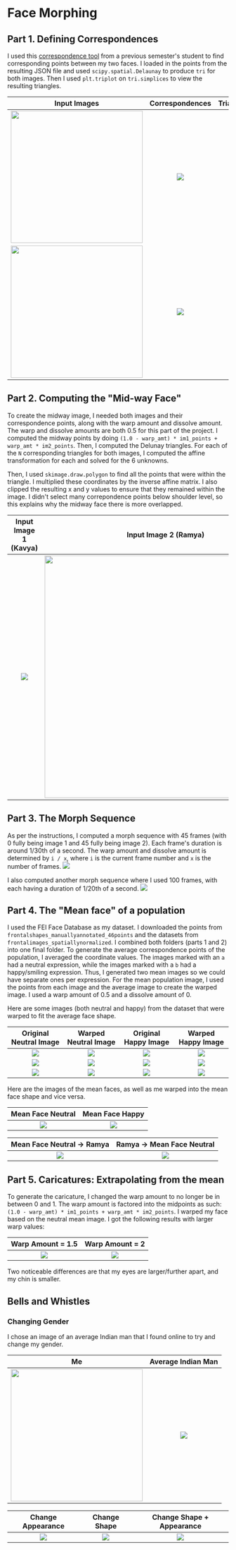 # Face Morphing

## Part 1. Defining Correspondences

I used this [correspondence tool](https://cal-cs180.github.io/fa23/hw/proj3/tool.html) from a previous semester's student to find corresponding points between my two faces. I loaded in the points from the resulting JSON file and used `scipy.spatial.Delaunay` to produce `tri` for both images. Then I used `plt.triplot` on `tri.simplices` to view the resulting triangles.

| Input Images | Correspondences | Triangulation |
| :----: | :----: | :----: |
| <img src="media/kavya.png" width="300"/> | ![](media/q1_points_kavya.jpg) | ![](media/q1_triangles_kavya.jpg) |
| <img src="media/ramya.jpg" width="300"/> | ![](media/q1_points_ramya.jpg) | ![](media/q1_triangles_ramya.jpg) |

## Part 2. Computing the "Mid-way Face"

To create the midway image, I needed both images and their correspondence points, along with the warp amount and dissolve amount. The warp and dissolve amounts are both 0.5 for this part of the project. I computed the midway points by doing `(1.0 - warp_amt) * im1_points + warp_amt * im2_points`. Then, I computed the Delunay triangles. For each of the `N` corresponding triangles for both images, I computed the affine transformation for each and solved for the 6 unknowns. 

Then, I used `skimage.draw.polygon` to find all the points that were within the triangle. I multiplied these coordinates by the inverse affine matrix. I also clipped the resulting x and y values to ensure that they remained within the image. I didn't select many correpondence points below shoulder level, so this explains why the midway face there is more overlapped. 

| Input Image 1 (Kavya) | Input Image 2 (Ramya) | Midway Face |
| :----: | :----: | :----: |
| ![](media/kavya.png) | <img src="media/ramya.jpg" width="550"/> | ![](media/q1_midway_ramya_kavya.jpg) |

## Part 3. The Morph Sequence

As per the instructions, I computed a morph sequence with 45 frames (with 0 fully being image 1 and 45 fully being image 2). Each frame's duration is around 1/30th of a second. The warp amount and dissolve amount is determined by `i / x`, where `i` is the current frame number and `x` is the number of frames. 
![](media/q3_frames45.gif)

I also computed another morph sequence where I used 100 frames, with each having a duration of 1/20th of a second. 
![](media/q2_morph_ramya_kavya.gif)

## Part 4. The "Mean face" of a population

I used the FEI Face Database as my dataset. I downloaded the points from `frontalshapes_manuallyannotated_46points` and the datasets from `frontalimages_spatiallynormalized`. I combined both folders (parts 1 and 2) into one final folder. To generate the average correspondence points of the population, I averaged the coordinate values. The images marked with an `a` had a neutral expression, while the images marked with a `b` had a happy/smiling expression. Thus, I generated two mean images so we could have separate ones per expression. For the mean population image, I used the points from each image and the average image to create the warped image. I used a warp amount of 0.5 and a dissolve amount of 0.

Here are some images (both neutral and happy) from the dataset that were warped to fit the average face shape.

| Original Neutral Image | Warped Neutral Image | Original Happy Image | Warped Happy Image |
| :----: | :----: | :----: |  :----: |
| ![](media/50a.jpg) | ![](media/q4_dataset_warp_50a.jpg) | ![](media/50b.jpg) | ![](media/q4_dataset_warp_50b.jpg) |
| ![](media/53a.jpg) | ![](media/q4_dataset_warp_53a.jpg) | ![](media/53b.jpg) | ![](media/q4_dataset_warp_53b.jpg) |
| ![](media/68a.jpg) | ![](media/q4_dataset_warp_68a.jpg) | ![](media/68b.jpg) | ![](media/q4_dataset_warp_68b.jpg) |

Here are the images of the mean faces, as well as me warped into the mean face shape and vice versa.

| Mean Face Neutral | Mean Face Happy |
| :----: | :----: |
| ![](media/q4_mean_face_neutral.jpg) | ![](media/q4_mean_face_happy.jpg) |

| Mean Face Neutral -> Ramya | Ramya -> Mean Face Neutral |
| :----: | :----: |
| ![](media/q4_avg_to_ramya.jpg) | ![](media/q4_ramya_to_avg.jpg) |

## Part 5. Caricatures: Extrapolating from the mean

To generate the caricature, I changed the warp amount to no longer be in between 0 and 1. The warp amount is factored into the midpoints as such: `(1.0 - warp_amt) * im1_points + warp_amt * im2_points`. I warped my face based on the neutral mean image. I got the following results with larger warp values:

| Warp Amount = 1.5 | Warp Amount = 2 |
| :----: | :----: |
| ![](media/q5_ramya_caricature_warpis1point5.jpg) | ![](media/q5_ramya_caricature_warpis2.jpg) |

Two noticeable differences are that my eyes are larger/further apart, and my chin is smaller.

## Bells and Whistles

### Changing Gender

I chose an image of an average Indian man that I found online to try and change my gender.

| Me | Average Indian Man |
| :----: | :----: |
| <img src="media/q4_ramyacrop_forpts.jpg" width="300"/>  | ![](media/q5data_average_indian_man.png) |

| Change Appearance |  Change Shape | Change Shape + Appearance |
| :----: | :----: | :----: |
| ![](media/bw_gender_appearance.jpg) | ![](media/bw_gender_shape.jpg) | ![](media/bw_gender_shape_appearance.jpg) |
